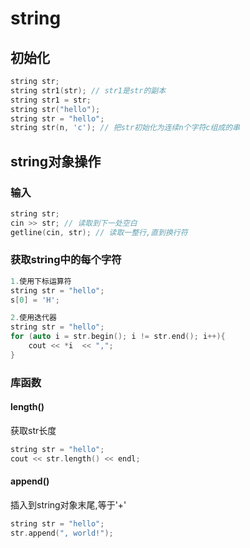 # string

## 初始化

```c++
string str;
string str1(str); // str1是str的副本
string str1 = str;
string str("hello");
string str = "hello";
string str(n, 'c'); // 把str初始化为连续n个字符c组成的串
```

## string对象操作

### 输入

```c++
string str;
cin >> str; // 读取到下一处空白
getline(cin, str); // 读取一整行,直到换行符
```

### 获取string中的每个字符

```c++
1.使用下标运算符
string str = "hello";
s[0] = 'H';

2.使用迭代器
string str = "hello";
for (auto i = str.begin(); i != str.end(); i++){
	cout << *i  << ",";
}
```

### 库函数

#### length()

获取str长度

```c++
string str = "hello";
cout << str.length() << endl;
```



#### append()

插入到string对象末尾,等于'+'

```c++
string str = "hello";
str.append(", world!");
```

